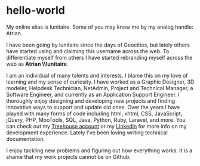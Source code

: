 # hello-world

My online alias is lunitaire. Some of you may know me by my analog handle: Atrian. 

I have been going by lunitaire since the days of Geocities, but lately others have started using and claiming this username across the web. To differentiate myself from others I have started rebranding myself across the web as **Atrian \\\\lunitaire**. 

I am an individual of many talents and interests. I blame this on my love of learning and my sense of curiosity. I have worked as a Graphic Designer, 3D modeler, Helpdesk Technician, NetAdmin, Project and Technical Manager, a Software Engineer, and currently as an Application Support Engineer. I thoroughly enjoy designing and developing new projects and finding innovative ways to support and update old ones. Over the years I have played with many forms of code including html, xhtml, CSS, JavaScript, jQuery, PHP, MooTools, SQL, Java, Python, Ruby, Laravel, and more. You can check out my [Treehouse account](https://teamtreehouse.com/atrianwagner) or my [LinkedIn](https://www.linkedin.com/in/atrianwagner) for more info on my development experience. Lately I've been loving writing technical documentation.

I enjoy tackling new problems and figuring out how everything works. It is a shame that my work projects cannot be on Github.

